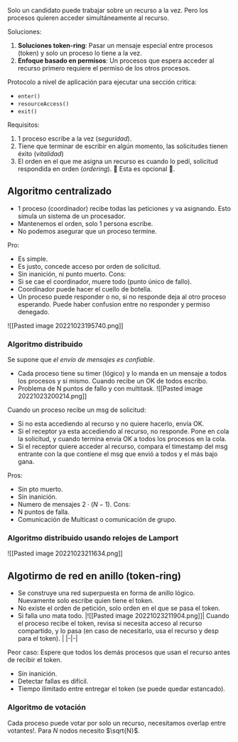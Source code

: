 Solo un candidato puede trabajar sobre un recurso a la vez. Pero los procesos quieren acceder simultáneamente al recurso.

Soluciones:

1. **Soluciones token-ring**: Pasar un mensaje especial entre procesos (token) y solo un proceso lo tiene a la vez.
2. **Enfoque basado en permisos**:  Un procesos que espera acceder al recurso primero requiere el permiso de los otros procesos.

Protocolo a nivel de aplicación para ejecutar una sección critica:
- `enter()`
- `resourceAccess()`
- `exit()`

Requisitos:
1. 1 proceso escribe a la vez (*seguridad*).
2. Tiene que terminar de escribir en algún momento, las solicitudes tienen éxito (*vitalidad*)
3.  El orden en el que me asigna un recurso es cuando lo pedí, solicitud respondida en orden (*ordering*). 🌠 Esta es opcional 🌠.

## Algoritmo centralizado

- 1 proceso (coordinador) recibe todas las peticiones y va asignando. Esto simula un sistema de un procesador.
- Mantenemos el orden, solo 1 persona escribe.
- No podemos asegurar que un proceso termine.

Pro: 
- Es simple.
- Es justo, concede acceso por orden de solicitud.
- Sin inanición, ni punto muerto.
Cons: 
- Si se cae el coordinador, muere todo (punto único de fallo). 
- Coordinador puede hacer el cuello de botella.
- Un proceso puede responder o no, si no responde deja al otro proceso esperando. Puede haber confusion entre no responder y permiso denegado.

![[Pasted image 20221023195740.png]]

### Algoritmo distribuido

Se supone que *el envío de mensajes es confiable*.
- Cada proceso tiene su timer (lógico) y lo manda en un mensaje a todos los procesos y si mismo. Cuando recibe un OK de todos escribo.
- Problema de N puntos de fallo y con multitask.
![[Pasted image 20221023200214.png]]

Cuando un proceso recibe un msg de solicitud:
- Si no esta accediendo al recurso y no quiere hacerlo, envía OK.
- Si el receptor ya esta accediendo al recurso, no responde. Pone en cola la solicitud, y cuando termina envía OK a todos los procesos en la cola.
- Si el receptor quiere acceder al recurso, compara el timestamp del msg entrante con la que contiene el msg que envió a todos y el más bajo gana.

Pros:
- Sin pto muerto.
- Sin inanición.
- Numero de mensajes $2\cdot (N-1)$.
Cons:
- N puntos de falla.
- Comunicación de Multicast o comunicación de grupo.

### Algoritmo distribuido usando relojes de Lamport
![[Pasted image 20221023211634.png]]

## Algotirmo de red en anillo (token-ring)

- Se construye una red superpuesta en forma de anillo lógico. Nuevamente solo escribe quien tiene el token. 
- No existe el orden de petición, solo orden en el que se pasa el token.
- Si falla uno mata todo.
|![[Pasted image 20221023211904.png]]| Cuando el proceso recibe el token, revisa si necesita acceso al recurso compartido, y lo pasa (en caso de necesitarlo, usa el recurso y desp para el token). |
|-|-|

Peor caso: Espere que todos los demás procesos que usan el recurso antes de recibir el token.

- Sin inanición.
- Detectar fallas es difícil.
- Tiempo ilimitado entre entregar el token (se puede quedar estancado).

### Algoritmo de votación

Cada proceso puede votar por solo un recurso, necesitamos overlap entre votantes!. 
Para $N$ nodos necesito $\sqrt{N}$.